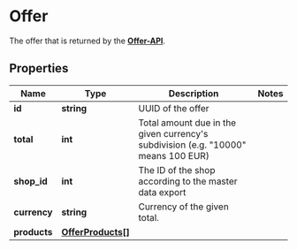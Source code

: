 # Offer

The offer that is returned by the [**Offer-API**](../Api/OfferApi.md).

## Properties

Name | Type | Description | Notes
------------ | ------------- | ------------- | -------------
**id** | **string** | UUID of the offer | 
**total** | **int** | Total amount due in the given currency's subdivision (e.g. "10000" means 100 EUR) |  
**shop_id** | **int** | The ID of the shop according to the master data export | 
**currency** | **string** | Currency of the given total. |
**products** | [**OfferProducts[]**](OfferProducts.md) |  |  
